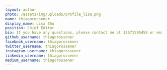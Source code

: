 ```yaml
---
layout: author
photo: /assets/img/uploads/profile_lisa.png
name: thiagorossener
display_name: Lisa Zhu
position: Chief Editor
bio: If you have any questions, please contact me at 13671595458 or email me at 13671595458@163.com for any kinds of contributions or cooperations.
github_username: thiagorossener
facebook_username: thiagorossener
twitter_username: thiagorossener
instagram_username: thiagorossener
linkedin_username: thiagorossener
medium_username: thiagorossener
---
```


